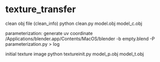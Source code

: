 # texture_transfer


clean obj file (clean_info)
	python clean.py model.obj model_c.obj 

parameterization: generate uv coordinate
	/Applications/blender.app/Contents/MacOS/blender -b empty.blend -P parameterization.py > log

initial texture image
	python textureinit.py model_p.obj model_t.obj
